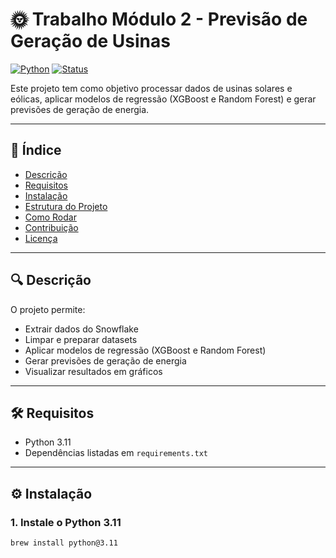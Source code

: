 # 🌞 Trabalho Módulo 2 - Previsão de Geração de Usinas

[![Python](https://img.shields.io/badge/python-3.11-blue)](https://www.python.org/)
[![Status](https://img.shields.io/badge/status-em%20desenvolvimento-yellow)](README.md)

Este projeto tem como objetivo processar dados de usinas solares e eólicas, aplicar modelos de regressão (XGBoost e Random Forest) e gerar previsões de geração de energia.

---

## 📖 Índice

- [Descrição](#descrição)
- [Requisitos](#requisitos)
- [Instalação](#instalação)
- [Estrutura do Projeto](#estrutura-do-projeto)
- [Como Rodar](#como-rodar)
- [Contribuição](#contribuição)
- [Licença](#licença)

---

## 🔍 Descrição

O projeto permite:

- Extrair dados do Snowflake
- Limpar e preparar datasets
- Aplicar modelos de regressão (XGBoost e Random Forest)
- Gerar previsões de geração de energia
- Visualizar resultados em gráficos

---

## 🛠 Requisitos

- Python 3.11  
- Dependências listadas em `requirements.txt`

---

## ⚙️ Instalação

### 1. Instale o Python 3.11

```bash
brew install python@3.11
